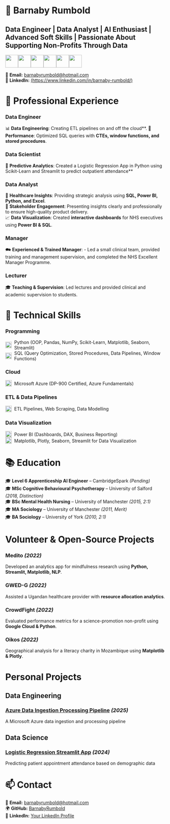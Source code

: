 # 🚀 Barnaby Rumbold  
## Data Engineer | Data Analyst | AI Enthusiast | Advanced Soft Skills | Passionate About Supporting Non-Profits Through Data 


<div style="display: flex;">
  <img src="https://cdn.jsdelivr.net/gh/devicons/devicon/icons/python/python-original.svg" width="40px"/>
  <img src="https://raw.githubusercontent.com/BarnabyRumbold/BarnabyRumbold/main/icons8-sql-database-96.png" width="40px"/>
  <img src="https://cdn.jsdelivr.net/gh/devicons/devicon/icons/azure/azure-original.svg" width="40px"/>
  <img src="https://github.com/BarnabyRumbold/BarnabyRumbold/blob/main/icons8-power-bi-144.png" width="40px"/>
  <img src="https://github.com/BarnabyRumbold/BarnabyRumbold/blob/main/icons8-streamlit-144.png" width="40px"/>
  <img src="https://github.com/BarnabyRumbold/BarnabyRumbold/blob/main/icons8-cloud-computing-64.png" width="40px"/>

</div>



📧 **Email:** barnabyrumbold@hotmail.com  
🔗 **LinkedIn:** [(https://www.linkedin.com/in/barnaby-rumbold/)](#)  


# 💼 **Professional Experience**
### **Data Engineer**
📊 **Data Engineering**: Creating ETL pipelines on and off the cloud**.
🔄 **Performance**: Optimized SQL queries with **CTEs, window functions, and stored procedures**.  

### **Data Scientist**
🤒 **Predictive Analytics**: Created a Logistic Regression App in Python using Scikit-Learn and Streamlit to predict outpatient attendance**

### **Data Analyst**
🏥 **Healthcare Insights**: Providing strategic analysis using **SQL, Power BI, Python, and Excel**.  
📢 **Stakeholder Engagement**: Presenting insights clearly and professionally to ensure high-quality product delivery.  
📈 **Data Visualization**: Created **interactive dashboards** for NHS executives using **Power BI & SQL**.  

### **Manager**
🗪 **Experienced & Trained Manager**: - Led a small clinical team, provided training and management supervision, and completed the NHS Excellent Manager Programme.

### **Lecturer** 
🎓 **Teaching & Supervision**: Led lectures and provided clinical and academic supervision to students. 



# 🔧 **Technical Skills**
### **Programming**
<div style="display: flex; align-items: center;">
  <img src="https://cdn.jsdelivr.net/gh/devicons/devicon/icons/python/python-original.svg" width="20px"/>
  <span style="margin-left: 8px;">Python (OOP, Pandas, NumPy, Scikit-Learn, Matplotlib, Seaborn, Streamlit)</span>
</div>  

<div style="display: flex; align-items: center;">
  <img src="https://raw.githubusercontent.com/BarnabyRumbold/BarnabyRumbold/main/icons8-sql-database-96.png" width="20px"/>
  <span style="margin-left: 8px;">SQL (Query Optimization, Stored Procedures, Data Pipelines, Window Functions)</span>
</div>  

### **Cloud**
<div style="display: flex; align-items: center;">
  <img src="https://cdn.jsdelivr.net/gh/devicons/devicon/icons/azure/azure-original.svg" width="20px"/>
  <span style="margin-left: 8px;">Microsoft Azure (DP-900 Certified, Azure Fundamentals)</span>
</div>  

### **ETL & Data Pipelines**
<div style="display: flex; align-items: center;">
<img src="https://github.com/BarnabyRumbold/BarnabyRumbold/blob/main/icons8-cloud-computing-64.png" width="20px"/>
  <span style="margin-left: 8px;">ETL Pipelines, Web Scraping, Data Modelling</span>
</div>  


### **Data Visualization**
<div style="display: flex; align-items: center;">
  <img src="https://github.com/BarnabyRumbold/BarnabyRumbold/blob/main/icons8-power-bi-144.png" width="20px"/>
  <span style="margin-left: 8px;">Power BI (Dashboards, DAX, Business Reporting)</span>
</div>

<div style="display: flex; align-items: center;">
  <img src="https://github.com/BarnabyRumbold/BarnabyRumbold/blob/main/icons8-streamlit-144.png" width="20px"/>
  <span style="margin-left: 8px;">Matplotlib, Plotly, Seaborn, Streamlit for Data Visualization</span>
</div>



# 📚 **Education**
🎓 **Level 6 Apprenticeship AI Engineer** – CambridgeSpark _(Pending)_  
🎓 **MSc Cognitive Behavioural Psychotherapy** – University of Salford _(2018, Distinction)_  
🎓 **BSc Mental Health Nursing** – University of Manchester _(2015, 2:1)_  
🎓 **MA Sociology** – University of Manchester _(2011, Merit)_  
🎓 **BA Sociology** – University of York _(2010, 2:1)_  


# **Volunteer & Open-Source Projects**
### **Medito** _(2022)_
Developed an analytics app for mindfulness research using **Python, Streamlit, Matplotlib, NLP**.  
### **GWED-G** _(2022)_
Assisted a Ugandan healthcare provider with **resource allocation analytics**.  
### **CrowdFight** _(2022)_
Evaluated performance metrics for a science-promotion non-profit using **Google Cloud & Python**.  
### **Oikos** _(2022)_
Geographical analysis for a literacy charity in Mozambique using **Matplotlib & Plotly**.


# **Personal Projects**

## **Data Engineering**
### [Azure Data Ingestion Processing Pipeline](https://github.com/BarnabyRumbold/data-ingestion-processing-pipeline) _(2025)_
A Microsoft Azure data ingestion and processing pipeline

## **Data Science**
### **[Logistic Regression Streamlit App](https://github.com/BarnabyRumbold/logistic_regression_streamlit_app)** _(2024)_
Predicting patient appointment attendance based on demographic data


# 📫 **Contact**
📧 **Email:** barnabyrumbold@hotmail.com  
🌍 **GitHub:** [BarnabyRumbold](https://github.com/BarnabyRumbold)  
💼 **LinkedIn:** [Your LinkedIn Profile](#)  

